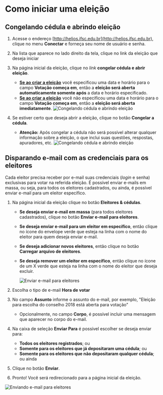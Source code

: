 # Como iniciar uma eleição



## Congelando cédula e abrindo eleição

1. Acesse o endereço [http://helios.ifsc.edu.br](http://helios.ifsc.edu.br), clique no menu **Conectar** e forneça seu nome de usuário e senha.
2. Na lista que aparece no lado direito da tela, clique no link da eleição que deseja iniciar
3. Na página inicial da eleição, clique no *link* **congelar cédula e abrir eleição**.
    - **[Se ao criar a eleição](criar.md)** você especificou uma data e horário para o campo **Votação começa em**, então a **eleição será aberta automaticamente somente após** a data e horário especificado.
    - **[Se ao criar a eleição](criar.md)** você não especificou uma data e horário para o campo **Votação começa em**, então a **eleição será aberta imediatamente**.
      ![Congelando cédula e abrindo eleição](img/helios-congelar-inicial.png "Congelando cédula e abrindo eleição")


4. Se estiver certo que deseja abrir a eleição, clique no botão **Congelar a cédula**.
    - **Atenção:** Após congelar a cédula não será possível alterar qualquer informação sobre a eleição, o que inclui suas questões, respostas, apuradores, etc.
      ![Congelando cédula e abrindo eleição](img/helios-congelar.png "Congelando cédula e abrindo eleição")




## Disparando e-mail com as credenciais para os eleitores

Cada eleitor precisa receber por e-mail suas credenciais (*login* e senha) exclusivas para votar na referida eleição. É possível enviar e-mails em massa, ou seja, para todos os eleitores cadastrados, ou ainda, é possível enviar e-mail para um eleitor específico.

1. Na página inicial da eleição clique no botão **Eleitores & cédulas**.
    - **Se deseja enviar e-mail em massa** (para todos eleitores cadastrados), clique no botão **Enviar e-mail para eleitores**.

    - **Se deseja enviar e-mail para um eleitor em específico**, então clique no ícone do envelope verde que esteja na linha com o nome do eleitor para quem deseja enviar e-mail.

    - **Se deseja adicionar novos eleitores**, então clique no botão **Carregar arquivo de eleitores**.

    - **Se deseja remover um eleitor em específico**, então clique no ícone de um X verde que esteja na linha com o nome do eleitor que deseja excluir.

        ![Enviar e-mail para eleitores](img/helios-enviar-email.png)

2. Escolha o tipo de e-mail **Hora de votar**

3. No campo **Assunto** informe o assunto do e-mail, por exemplo, "Eleição para escolha do conselho 2018 está aberta para votação"

    - Opcionalmente, no campo **Corpo**,  é possível incluir uma mensagem que aparecer no corpo do e-mail.

4. Na caixa de seleção **Enviar Para** é possível escolher se deseja enviar para:

    - **Todos os eleitores registrados**; ou
    - **Somente para os eleitores que já depositaram uma cédula**; ou
    - **Somente para os eleitores que não depositaram qualquer cédula**; ou ainda

5. Clique no botão **Enviar**. 

6. Pronto! Você será redirecionado para a página inicial da eleição.


![Enviando e-mail para eleitores](img/helios-email-hora-votar.png)
